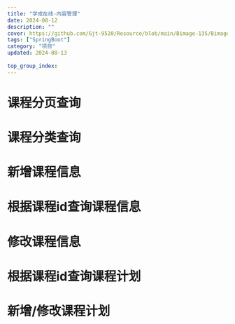 ```yaml
---
title: "学成在线-内容管理"
date: 2024-08-12
description: ""
cover: https://github.com/Gjt-9520/Resource/blob/main/Bimage-135/Bimage101.jpg?raw=true
tags: ["SpringBoot"]
category: "项目"
updated: 2024-08-13
  
top_group_index: 
---
```


# 课程分页查询



# 课程分类查询

# 新增课程信息

# 根据课程id查询课程信息

# 修改课程信息

# 根据课程id查询课程计划

# 新增/修改课程计划




